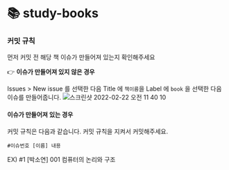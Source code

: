 # 📚 study-books

### 커밋 규칙
먼저 커밋 전 해당 책 이슈가 만들어져 있는지 확인해주세요

👉 **이슈가 만들어져 있지 않은 경우**

Issues > New issue 를 선택한 다음 Title 에 `책이름`을 Label 에 `book` 을 선택한 다음 이슈를 만들어줍니다.
![스크린샷 2022-02-22 오전 11 40 10](https://user-images.githubusercontent.com/39696812/155053264-7ee503ff-0aac-4d91-89e2-b9b730f765c6.png)

#### 이슈가 만들어져 있는 경우 
커밋 규칙은 다음과 같습니다. 커밋 규칙을 지켜서 커밋해주세요.

```
#이슈번호 [이름] 내용
```
EX) #1 [박소연] 001 컴퓨터의 논리와 구조
